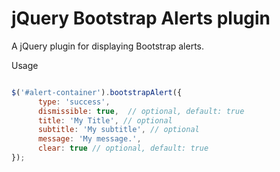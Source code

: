 jQuery Bootstrap Alerts plugin
===========

A jQuery plugin for displaying Bootstrap alerts.

Usage
```javascript

$('#alert-container').bootstrapAlert({
      type: 'success',
      dismissible: true,  // optional, default: true
      title: 'My Title', // optional
      subtitle: 'My subtitle', // optional
      message: 'My message.',
      clear: true // optional, default: true
});

```